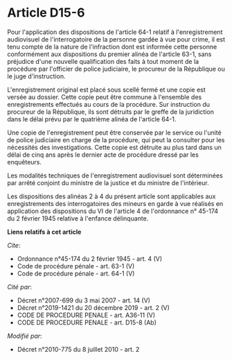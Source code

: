 # Article D15-6

Pour l'application des dispositions de l'article 64-1 relatif à l'enregistrement audiovisuel de l'interrogatoire de la
personne gardée à vue pour crime, il est tenu compte de la nature de l'infraction dont est informée cette personne
conformément aux dispositions du premier alinéa de l'article 63-1, sans préjudice d'une nouvelle qualification des faits à
tout moment de la procédure par l'officier de police judiciaire, le procureur de la République ou le juge d'instruction. 

L'enregistrement original est placé sous scellé fermé et une copie est versée au dossier. Cette copie peut être commune à
l'ensemble des enregistrements effectués au cours de la procédure. Sur instruction du procureur de la République, ils sont
détruits par le greffe de la juridiction dans le délai prévu par le quatrième alinéa de l'article 64-1. 

Une copie de l'enregistrement peut être conservée par le service ou l'unité de police judiciaire en charge de la procédure,
qui peut la consulter pour les nécessités des investigations. Cette copie est détruite au plus tard dans un délai de cinq ans
après le dernier acte de procédure dressé par les enquêteurs. 

Les modalités techniques de l'enregistrement audiovisuel sont déterminées par arrêté conjoint du ministre de la justice et du
ministre de l'intérieur. 

Les dispositions des alinéas 2 à 4 du présent article sont applicables aux enregistrements des interrogatoires des mineurs en
garde à vue réalisés en application des dispositions du VI de l'article 4 de l'ordonnance n° 45-174 du 2 février 1945
relative à l'enfance délinquante.

**Liens relatifs à cet article**

_Cite_:

  - Ordonnance n°45-174 du 2 février 1945 - art. 4 (V)
  - Code de procédure pénale - art. 63-1 (V)
  - Code de procédure pénale - art. 64-1 (V)

_Cité par_:

  - Décret n°2007-699 du 3 mai 2007 - art. 14 (V)
  - Décret n°2019-1421 du 20 décembre 2019 - art. 2 (V)
  - CODE DE PROCEDURE PENALE - art. A36-11 (V)
  - CODE DE PROCEDURE PENALE - art. D15-8 (Ab)

_Modifié par_:

  - Décret n°2010-775 du 8 juillet 2010 - art. 2
